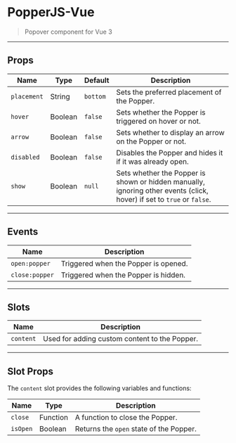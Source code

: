 # PopperJS-Vue

> Popover component for Vue 3

---

## Props

| Name               | Type     | Default | Description                                                                                               |
| ------------------ | -------- | ------- | --------------------------------------------------------------------------------------------------------- |
| `placement`        | String   | `bottom` | Sets the preferred placement of the Popper.                                                               |
| `hover`            | Boolean  | `false` | Sets whether the Popper is triggered on hover or not.                                                     |
| `arrow`            | Boolean  | `false` | Sets whether to display an arrow on the Popper or not.                                                     |
| `disabled`         | Boolean  | `false` | Disables the Popper and hides it if it was already open.                                                   |
| `show`             | Boolean  | `null`  | Sets whether the Popper is shown or hidden manually, ignoring other events (click, hover) if set to `true` or `false`. |

---

## Events

| Name           | Description               |
| -------------- | ------------------------- |
| `open:popper`  | Triggered when the Popper is opened. |
| `close:popper` | Triggered when the Popper is hidden. |

---

## Slots

| Name      | Description            |
| --------- | ---------------------- |
| `content` | Used for adding custom content to the Popper. |

---

## Slot Props

The `content` slot provides the following variables and functions:

| Name     | Type     | Description                            |
| -------- | -------- | -------------------------------------- |
| `close`  | Function | A function to close the Popper.        |
| `isOpen` | Boolean  | Returns the `open` state of the Popper. |
